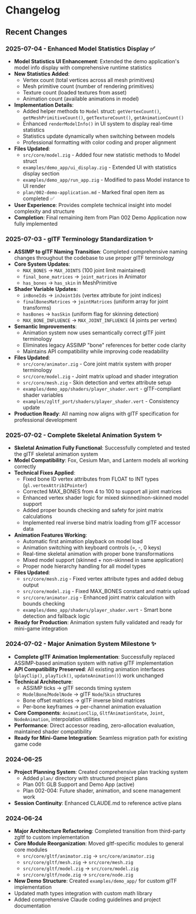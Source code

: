 # Changelog

## Recent Changes

### 2025-07-04 - Enhanced Model Statistics Display ✅
- **Model Statistics UI Enhancement**: Extended the demo application's model info display with comprehensive runtime statistics
- **New Statistics Added**:
  - Vertex count (total vertices across all mesh primitives)
  - Mesh primitive count (number of rendering primitives)
  - Texture count (loaded textures from asset)
  - Animation count (available animations in model)
- **Implementation Details**:
  - Added helper methods to `Model` struct: `getVertexCount()`, `getMeshPrimitiveCount()`, `getTextureCount()`, `getAnimationCount()`
  - Enhanced `renderModelInfo()` in UI system to display real-time statistics
  - Statistics update dynamically when switching between models
  - Professional formatting with color coding and proper alignment
- **Files Updated**:
  - `src/core/model.zig` - Added four new statistic methods to Model struct
  - `examples/demo_app/ui_display.zig` - Extended UI with statistics display section
  - `examples/demo_app/run_app.zig` - Modified to pass Model instance to UI render
  - `plan/002-demo-application.md` - Marked final open item as completed ✅
- **User Experience**: Provides complete technical insight into model complexity and structure
- **Completion**: Final remaining item from Plan 002 Demo Application now fully implemented

### 2025-07-03 - glTF Terminology Standardization ✨
- **ASSIMP to glTF Naming Transition**: Completed comprehensive naming changes throughout the codebase to use proper glTF terminology
- **Core System Updates**:
  - `MAX_BONES` → `MAX_JOINTS` (100 joint limit maintained)
  - `final_bone_matrices` → `joint_matrices` in Animator
  - `has_bones` → `has_skin` in MeshPrimitive
- **Shader Variable Updates**:
  - `inBoneIds` → `inJointIds` (vertex attribute for joint indices)
  - `finalBonesMatrices` → `jointMatrices` (uniform array for joint transforms)
  - `hasBones` → `hasSkin` (uniform flag for skinning detection)
  - `MAX_BONE_INFLUENCE` → `MAX_JOINT_INFLUENCE` (4 joints per vertex)
- **Semantic Improvements**:
  - Animation system now uses semantically correct glTF joint terminology
  - Eliminates legacy ASSIMP "bone" references for better code clarity
  - Maintains API compatibility while improving code readability
- **Files Updated**:
  - `src/core/animator.zig` - Core joint matrix system with proper terminology
  - `src/core/model.zig` - Joint matrix upload and shader integration
  - `src/core/mesh.zig` - Skin detection and vertex attribute setup
  - `examples/demo_app/shaders/player_shader.vert` - glTF-compliant shader variables
  - `examples/zgltf_port/shaders/player_shader.vert` - Consistency update
- **Production Ready**: All naming now aligns with glTF specification for professional development

### 2025-07-02 - Complete Skeletal Animation System ✨
- **Skeletal Animation Fully Functional**: Successfully completed and tested the glTF skeletal animation system
- **Model Compatibility**: Fox, Cesium Man, and Lantern models all working correctly
- **Technical Fixes Applied**:
  - Fixed bone ID vertex attributes from FLOAT to INT types (`gl.vertexAttribIPointer`)
  - Corrected MAX_BONES from 4 to 100 to support all joint matrices
  - Enhanced vertex shader logic for mixed skinned/non-skinned model support
  - Added proper bounds checking and safety for joint matrix calculations
  - Implemented real inverse bind matrix loading from glTF accessor data
- **Animation Features Working**:
  - Automatic first animation playback on model load
  - Animation switching with keyboard controls (=, -, 0 keys)
  - Real-time skeletal animation with proper bone transformations
  - Mixed model support (skinned + non-skinned in same application)
  - Proper node hierarchy handling for all model types
- **Files Updated**: 
  - `src/core/mesh.zig` - Fixed vertex attribute types and added debug output
  - `src/core/model.zig` - Fixed MAX_BONES constant and matrix upload
  - `src/core/animator.zig` - Enhanced joint matrix calculation with bounds checking
  - `examples/demo_app/shaders/player_shader.vert` - Smart bone detection and fallback logic
- **Ready for Production**: Animation system fully validated and ready for mini-game integration

### 2024-07-02 - Major Animation System Milestone ✨
- **Complete glTF Animation Implementation**: Successfully replaced ASSIMP-based animation system with native glTF implementation
- **API Compatibility Preserved**: All existing animation interfaces (`playClip()`, `playTick()`, `updateAnimation()`) work unchanged
- **Technical Architecture**:
  - ASSIMP ticks → glTF seconds timing system
  - `ModelBone`/`ModelNode` → glTF `Node`/`Skin` structures  
  - Bone offset matrices → glTF inverse bind matrices
  - Per-bone keyframes → per-channel animation evaluation
- **Core Components**: `AnimationClip`, `GltfAnimationState`, `Joint`, `NodeAnimation`, interpolation utilities
- **Performance**: Direct accessor reading, zero-allocation evaluation, maintained shader compatibility
- **Ready for Mini-Game Integration**: Seamless migration path for existing game code

### 2024-06-25
- **Project Planning System**: Created comprehensive plan tracking system
  - Added `plan/` directory with structured project plans
  - Plan 001: GLB Support and Demo App (active)
  - Plan 002-004: Future shader, animation, and scene management work
- **Session Continuity**: Enhanced CLAUDE.md to reference active plans

### 2024-06-24
- **Major Architecture Refactoring**: Completed transition from third-party zgltf to custom implementation
- **Core Module Reorganization**: Moved gltf-specific modules to general core modules
  - `src/core/gltf/animator.zig` → `src/core/animator.zig`
  - `src/core/gltf/mesh.zig` → `src/core/mesh.zig`
  - `src/core/gltf/model.zig` → `src/core/model.zig`
  - `src/core/gltf/node.zig` → `src/core/node.zig`
- **New Demo Structure**: Created `examples/demo_app/` for custom glTF implementation
- Updated math types integration with custom math library
- Added comprehensive Claude coding guidelines and project documentation